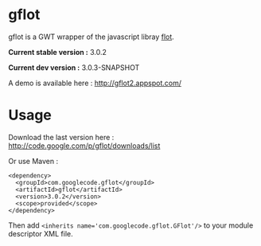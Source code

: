 gflot
=====
gflot is a GWT wrapper of the javascript libray [flot](http://www.flotcharts.org/).

**Current stable version :** 3.0.2

**Current dev version :** 3.0.3-SNAPSHOT

A demo is available here : http://gflot2.appspot.com/

Usage
=====
Download the last version here : http://code.google.com/p/gflot/downloads/list

Or use Maven :

    <dependency>
      <groupId>com.googlecode.gflot</groupId>
      <artifactId>gflot</artifactId>
      <version>3.0.2</version>
      <scope>provided</scope>
    </dependency>

Then add `<inherits name='com.googlecode.gflot.GFlot'/>` to your module descriptor XML file.
